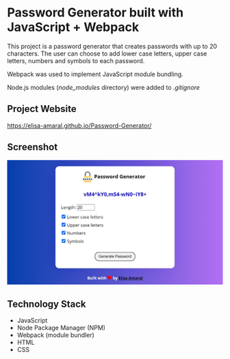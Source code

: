 # Password Generator built with JavaScript + Webpack

This project is a password generator that creates passwords with up to 20 characters. The user can choose to add lower case letters, upper case letters, numbers and symbols to each password. 

Webpack was used to implement JavaScript module bundling.

Node.js modules (*node_modules* directory) were added to _.gitignore_

## Project Website

https://elisa-amaral.github.io/Password-Generator/

## Screenshot

![Screenshot](Screenshot.jpg)

## Technology Stack

+ JavaScript
+ Node Package Manager (NPM)
+ Webpack (module bundler)
+ HTML
+ CSS

